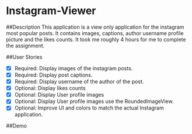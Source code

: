 Instagram-Viewer
======
##Description
This application is a view only application for the instagram most popular posts. It contains images, captions, author username
profile picture and the likes counts. It took me roughly 4 hours for me to complete the assignment.   

##User Stories  
* [x] Required: Display images of the instagram posts.  
* [x] Required: Display post captions.  
* [x] Required: Display username of the author of the post.  
* [x] Optional: Display likes counts
* [x] Optional: Display User profile images  
* [x] Optional: Display User profile images use the RoundedImageView.   
* [x] Optional: Improve UI and colors to match the actual Instagram application. 

##Demo
